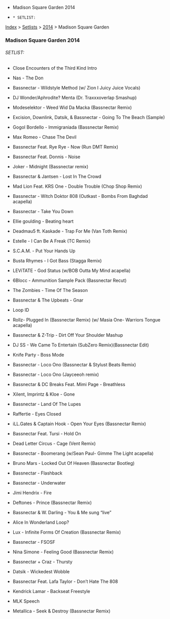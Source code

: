   * Madison Square Garden 2014
  *     * SETLIST:

[Index](https://www.reddit.com/r/bassnectar/wiki/index) >
[Setlists](https://www.reddit.com/r/bassnectar/wiki/interactive/setlists) >
[2014](https://www.reddit.com/r/bassnectar/wiki/interactive/setlists/2014) >
Madison Square Garden

### Madison Square Garden 2014

###### SETLIST:

  * Close Encounters of the Third Kind Intro

  * Nas - The Don

  * Bassnectar - Wildstyle Method (w/ Zion I Juicy Juice Vocals)

  * DJ Wonder/Aphrodite? Menta (Dr. Traxxxoverlap Smashup)

  * Modeselektor - Weed Wid Da Macka (Bassnectar Remix)

  * Excision, Downlink, Datsik, & Bassnectar - Going To The Beach (Sample)

  * Gogol Bordello - Immigraniada (Bassnectar Remix)

  * Max Romeo - Chase The Devil

  * Bassnectar Feat. Rye Rye - Now (Run DMT Remix)

  * Bassnectar Feat. Donnis - Noise

  * Joker - Midnight (Bassnectar remix)

  * Bassnectar & Jantsen - Lost In The Crowd

  * Mad Lion Feat. KRS One - Double Trouble (Chop Shop Remix)

  * Bassnectar - Witch Doktor 808 (Outkast - Bombs From Baghdad acapella)

  * Bassnectar - Take You Down

  * Ellie goulding - Beating heart

  * Deadmau5 ft. Kaskade - Trap For Me (Van Toth Remix)

  * Estelle - I Can Be A Freak (TC Remix)

  * S.C.A.M. - Put Your Hands Up

  * Busta Rhymes - I Got Bass (Stagga Remix)

  * LEViTATE - God Status (w/BOB Outta My Mind acapella)

  * 6Blocc - Ammunition Sample Pack (Bassnectar Recut)

  * The Zombies - Time Of The Season

  * Bassnectar & The Upbeats - Gnar

  * Loop ID

  * Rollz- Plugged In (Bassnectar Remix) (w/ Masia One- Warriors Tongue acapella)

  * Bassnectar & Z-Trip - Dirt Off Your Shoulder Mashup

  * DJ SS - We Came To Entertain (SubZero Remix)(Bassnectar Edit)

  * Knife Party - Boss Mode

  * Bassnectar - Loco Ono (Bassnectar & Stylust Beats Remix)

  * Bassnectar - Loco Ono (Jayceeoh remix)

  * Bassnectar & DC Breaks Feat. Mimi Page - Breathless

  * Xilent, Imprintz & Kloe - Gone

  * Bassnectar - Land Of The Lupes

  * Raffertie - Eyes Closed

  * iLL.Gates & Captain Hook - Open Your Eyes (Bassnectar Remix)

  * Bassnectar Feat. Tursi - Hold On

  * Dead Letter Circus - Cage (Vent Remix)

  * Bassnectar - Boomerang (w/Sean Paul- Gimme The Light acapella)

  * Bruno Mars - Locked Out Of Heaven (Bassnectar Bootleg)

  * Bassnectar - Flashback

  * Bassnectar - Underwater

  * Jimi Hendrix - Fire

  * Deftones - Prince (Bassnectar Remix)

  * Bassnectar & W. Darling - You & Me sung “live”

  * Alice In Wonderland Loop?

  * Lux - Infinite Forms Of Creation (Bassnectar Remix)

  * Bassnectar - FSOSF

  * Nina Simone - Feeling Good (Bassnectar Remix)

  * Bassnectar + Craz - Thursty

  * Datsik - Wickedest Wobble

  * Bassnectar Feat. Lafa Taylor - Don’t Hate The 808

  * Kendrick Lamar - Backseat Freestyle

  * MLK Speech

  * Metallica - Seek & Destroy (Bassnectar Remix)

